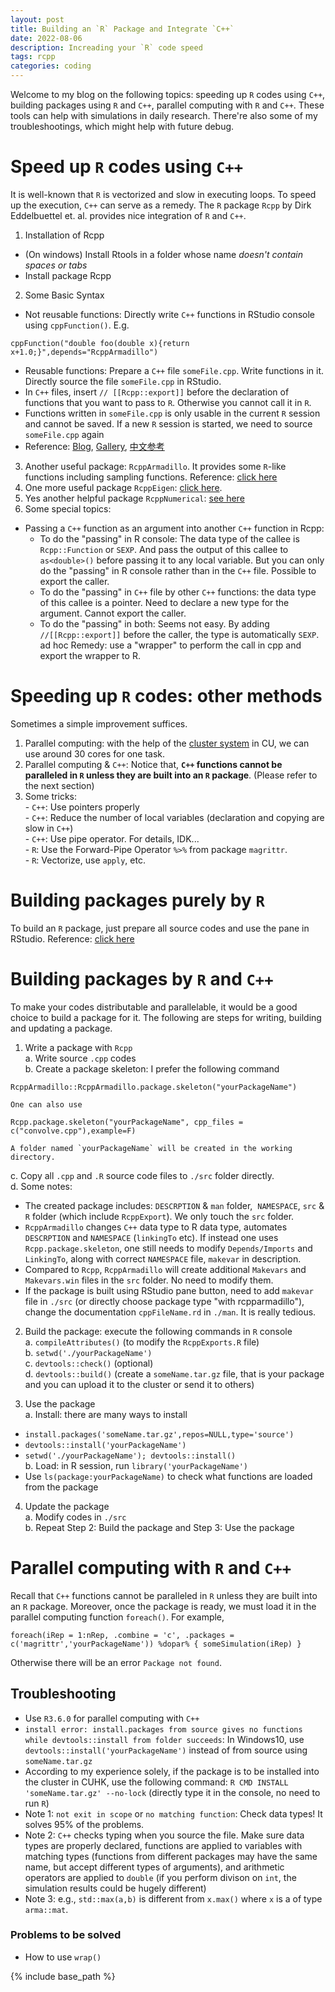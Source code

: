 ```yaml
---
layout: post
title: Building an `R` Package and Integrate `C++`
date: 2022-08-06
description: Increading your `R` code speed
tags: rcpp
categories: coding
---
```


Welcome to my blog on the following topics: speeding up `R` codes using `C++`, building packages using `R` and `C++`, parallel computing with `R` and `C++`. These tools can help with simulations in daily research. There're also some of my troubleshootings, which might help with future debug.


# Speed up `R` codes using `C++`  
It is well-known that `R` is vectorized and slow in executing loops. To speed up the execution, `C++` can serve as a remedy. The `R` package `Rcpp` by Dirk Eddelbuettel et. al. provides nice integration of `R` and `C++`.
  1. Installation of Rcpp  
  - (On windows) Install Rtools in a folder whose name *doesn't contain spaces or tabs*  
  - Install package Rcpp
  2. Some Basic Syntax  
  - Not reusable functions: Directly write `C++` functions in RStudio console using  `cppFunction()`. E.g.
  ```
  cppFunction("double foo(double x){return x+1.0;}",depends="RcppArmadillo")
  ```
  - Reusable functions: Prepare a `C++` file `someFile.cpp`. Write functions in it. Directly source the file `someFile.cpp` in RStudio.   
  - In `C++` files, insert `// [[Rcpp::export]]` before the declaration of functions that you want to pass to `R`. Otherwise you cannot call it in `R`.    
  - Functions written in `someFile.cpp` is only usable in the current `R` session and cannot be saved. If a new `R` session is started, we need to source `someFile.cpp` again    
  - Reference: [Blog](https://teuder.github.io/rcpp4everyone_en/210_rcpp_functions.html), [Gallery](https://gallery.rcpp.org/), [中文参考](https://jywang2016.github.io/rcpp4everyone_cn/)
  3. Another useful package: `RcppArmadillo`. It provides some `R`-like functions including sampling functions. Reference: [click here](http://arma.sourceforge.net/docs.html#top)   
  4. One more useful package `RcppEigen`: [click here](https://cran.r-project.org/web/packages/RcppEigen/index.html).  
  5. Yes another helpful package `RcppNumerical`: [see here](https://cran.r-project.org/web/packages/RcppNumerical/vignettes/introduction.html)
  6. Some special topics:  
  - Passing a `C++` function as an argument into another `C++` function in Rcpp:  
    - To do the "passing" in R console: The data type of the callee is `Rcpp::Function` or `SEXP`. And pass the output of this callee to `as<double>()` before passing it to any local variable. But you can only do the "passing" in R console rather than in the `C++` file. Possible to export the caller.
    - To do the "passing" in `C++` file by other `C++` functions: the data type of this callee is a pointer. Need to declare a new type for the argument. Cannot export the caller.
    - To do the "passing" in both: Seems not easy. By adding `//[[Rcpp::export]]` before the caller, the type is automatically `SEXP`. ad hoc Remedy: use a "wrapper" to perform the call in cpp and export the wrapper to R.


# Speeding up `R` codes: other methods  
Sometimes a simple improvement suffices.  
  1. Parallel computing: with the help of the [cluster system](https://www.cuhk.edu.hk/itsc/hpc/getstart.html) in CU, we can use around 30 cores for one task.    
  2. Parallel computing & `C++`: Notice that, **`C++` functions cannot be paralleled in `R` unless they are built into an `R` package**. (Please refer to the next section)    
  3. Some tricks:     
    - `C++`: Use pointers properly    
    - `C++`: Reduce the number of local variables (declaration and copying are slow in `C++`)    
    - `C++`: Use pipe operator. For details, IDK...    
    - `R`: Use the Forward-Pipe Operator `%>%` from package `magrittr`.    
    - `R`: Vectorize, use `apply`, etc.    


# Building packages purely by `R`    
To build an `R` package, just prepare all source codes and use the pane in RStudio. Reference: [click here](https://support.rstudio.com/hc/en-us/articles/200486488-Developing-Packages-with-the-RStudio-IDE#:~:text=R%20packages%20are%20an%20ideal,of%20build%20output%20and%20errors)  


# Building packages by `R` and `C++`  
To make your codes distributable and parallelable, it would be a good choice to build a package for it. The following are steps for writing, building and updating a package.  
1. Write a package with `Rcpp`   
  a. Write source `.cpp` codes   
  b. Create a package skeleton: I prefer the following command
  ```
  RcppArmadillo::RcppArmadillo.package.skeleton("yourPackageName")
  ```
    One can also use
  ```
  Rcpp.package.skeleton("yourPackageName", cpp_files = c("convolve.cpp"),example=F)
  ```
    A folder named `yourPackageName` will be created in the working directory.    
  c. Copy all `.cpp` and `.R` source code files to `./src` folder directly.  
  d. Some notes:  
  - The created package includes: `DESCRPTION` & `man` folder,  `NAMESPACE`, `src` & `R` folder (which include `RcppExport`). We only touch the `src` folder.    
  - `RcppArmadillo` changes `C++` data type to R data type, automates `DESCRPTION` and `NAMESPACE` (`linkingTo` etc). If instead one uses `Rcpp.package.skeleton`, one still needs to modify `Depends/Imports` and `LinkingTo`, along with correct `NAMESPACE` file, `makevar` in description.    
  - Compared to `Rcpp`, `RcppArmadillo` will create additional `Makevars` and `Makevars.win` files in the `src` folder. No need to modify them.    
  - If the package is built using RStudio pane button, need to add `makevar` file in `./src` (or directly choose package type "with rcpparmadillo"), change the documentation `cppFileName.rd` in `./man`. It is really tedious.    

2. Build the package: execute the following commands in `R` console   
  a. `compileAttributes()` (to modify the `RcppExports.R` file)   
  b. `setwd('./yourPackageName')`   
  c. `devtools::check()` (optional)   
  d. `devtools::build()` (create a `someName.tar.gz` file, that is your package and you can upload it to the cluster or send it to others)

3. Use the package  
  a. Install: there are many ways to install
  - `install.packages('someName.tar.gz',repos=NULL,type='source')`
  -  `devtools::install('yourPackageName')`
  - `setwd('./yourPackageName'); devtools::install()`   
  b. Load: in R session, run `library('yourPackageName')`    
  - Use `ls(package:yourPackageName)` to check what functions are loaded from the package

4. Update the package    
  a. Modify codes in `./src`   
  b. Repeat Step 2: Build the package and Step 3: Use the package

# Parallel computing with `R` and `C++`  
Recall that `C++` functions cannot be paralleled in `R` unless they are built into an `R` package. Moreover, once the package is ready, we must load it in the parallel computing function `foreach()`. For example,
```
foreach(iRep = 1:nRep, .combine = 'c', .packages = c('magrittr','yourPackageName')) %dopar% { someSimulation(iRep) }
```
Otherwise there will be an error `Package not found`.

## Troubleshooting
- Use `R3.6.0` for parallel computing with `C++`
- `install error: install.packages from source gives no functions while devtools::install from folder succeeds`: In Windows10, use `devtools::install('yourPackageName')` instead of from source using `someName.tar.gz`
- According to my experience solely, if the package is to be installed into the cluster in CUHK, use the following command: `R CMD INSTALL 'someName.tar.gz' --no-lock` (directly type it in the console, no need to run `R`)
- Note 1: `not exit in scope` or `no matching function`: Check data types! It solves 95% of the problems.
- Note 2: `C++` checks typing when you source the file. Make sure data types are properly declared, functions are applied to variables with matching types (functions from different packages may have the same name, but accept different types of arguments), and arithmetic operators are applied to `double` (if you perform divison on `int`, the simulation results could be hugely different)
- Note 3: e.g., `std::max(a,b)` is different from `x.max()` where `x` is a of type `arma::mat`.


### Problems to be solved
- How to use `wrap()`

{% include base_path %}
